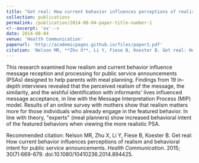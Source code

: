 ```yaml
---
title: "Get real: How current behavior influences perceptions of realism and behavioral intent for public service announcements"
collection: publications
permalink: /publication/2014-08-04-paper-title-number-1
<!--excerpt: 'xx'-->
date: 2014-08-04
venue: 'Health Communication'
paperurl: 'http://academicpages.github.io/files/paper1.pdf'
citation: 'Nelson MR, **Zhu X**, Li Y, Fiese B, Koester B. Get real: How current behavior influences perceptions of realism and behavioral intent for public service announcements. <i>Health Communication</i>. 2015; 30(7):669-679. doi: 10.1080/10410236.2014.894425'
---
```

This research examined how realism and current behavior influence message reception and processing for public service announcements (PSAs) designed to help parents with meal planning. Findings from 19 in-depth interviews revealed that the perceived realism of the message, the similarity, and the wishful identification with informants' lives influenced message acceptance, in line with the Message Interpretation Process (MIP) model. Results of an online survey with mothers show that realism matters more for those individuals who already engage in the featured behavior. In line with theory, "experts" (meal planners) show increased behavioral intent of the featured behaviors when viewing the more realistic PSA.

<!--[Download paper here](http://xuanzhuhealthcomm.github.io/files/paper1.pdf)-->

Recommended citation: Nelson MR, Zhu X, Li Y, Fiese B, Koester B. Get real: How current behavior influences perceptions of realism and behavioral intent for public service announcements. <i>Health Communication</i>. 2015; 30(7):669-679. doi:10.1080/10410236.2014.894425.
